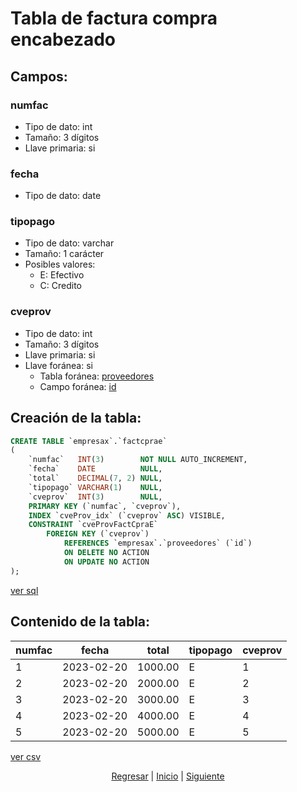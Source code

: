 # Tabla de factura compra encabezado
## Campos:
### numfac
* Tipo de dato: int
* Tamaño: 3 dígitos
* Llave primaria: si

### fecha
* Tipo de dato: date

### tipopago
* Tipo de dato: varchar
* Tamaño: 1 carácter
* Posibles valores:
    * E: Efectivo
    * C: Credito

### cveprov
* Tipo de dato: int
* Tamaño: 3 dígitos
* Llave primaria: si
* Llave foránea: si
    * Tabla foránea: [proveedores](./04%20Proveedores.md)
    * Campo foránea: [id](./04%20Proveedores.md#id)

## Creación de la tabla:
``` sql
CREATE TABLE `empresax`.`factcprae`
(
    `numfac`   INT(3)        NOT NULL AUTO_INCREMENT,
    `fecha`    DATE          NULL,
    `total`    DECIMAL(7, 2) NULL,
    `tipopago` VARCHAR(1)    NULL,
    `cveprov`  INT(3)        NULL,
    PRIMARY KEY (`numfac`, `cveprov`),
    INDEX `cveProv_idx` (`cveprov` ASC) VISIBLE,
    CONSTRAINT `cveProvFactCpraE`
        FOREIGN KEY (`cveprov`)
            REFERENCES `empresax`.`proveedores` (`id`)
            ON DELETE NO ACTION
            ON UPDATE NO ACTION
);
```
[ver sql](./sql/06%20Factura%20Compra%20Encabezado.sql)

## Contenido de la tabla:
| numfac | fecha      | total   | tipopago | cveprov |
|--------|------------|---------|----------|---------|
| 1      | 2023-02-20 | 1000.00 | E        | 1       |
| 2      | 2023-02-20 | 2000.00 | E        | 2       |
| 3      | 2023-02-20 | 3000.00 | E        | 3       |
| 4      | 2023-02-20 | 4000.00 | E        | 4       |
| 5      | 2023-02-20 | 5000.00 | E        | 5       |

[ver csv](./csv/06%20Factura%20Compra%20Encabezado.csv)

<p align="center">
    <a href="./05 Almacen.md">Regresar</a> |
    <a href="../README.md">Inicio</a> |
    <a href="./07 Factura Compra Detalle.md">Siguiente</a>
</p>